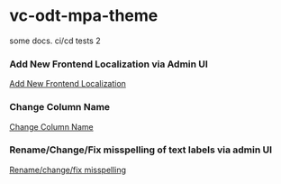 # vc-odt-mpa-theme

some docs. ci/cd tests 2

### Add New Frontend Localization via Admin UI 

[Add New Frontend Localization](/docs/add-frontend-localization.md)

### Change Column Name
[Change Column Name](/docs/change-columns-names.md)

### Rename/Change/Fix misspelling of text labels via admin UI
[Rename/change/fix misspelling](rename-change-fix-misspelling.md)